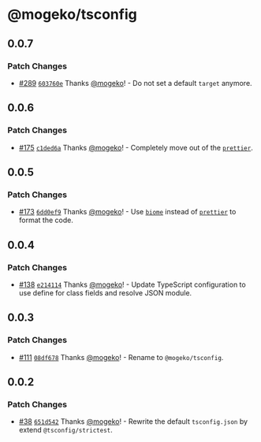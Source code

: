 # @mogeko/tsconfig

## 0.0.7

### Patch Changes

- [#289](https://github.com/mogeko/mogeko/pull/289) [`603760e`](https://github.com/mogeko/mogeko/commit/603760e6461537ae608acfb84154f463e7d57f95) Thanks [@mogeko](https://github.com/mogeko)! - Do not set a default `target` anymore.

## 0.0.6

### Patch Changes

- [#175](https://github.com/mogeko/mogeko/pull/175) [`c1ded6a`](https://github.com/mogeko/mogeko/commit/c1ded6a0a032b308c651699e7f9167a13eb8e90e) Thanks [@mogeko](https://github.com/mogeko)! - Completely move out of the [`prettier`](https://prettier.io).

## 0.0.5

### Patch Changes

- [#173](https://github.com/mogeko/mogeko/pull/173) [`6dd0ef9`](https://github.com/mogeko/mogeko/commit/6dd0ef90c26e9e7584f9d13d0752e4665d5eeda7) Thanks [@mogeko](https://github.com/mogeko)! - Use [`biome`](https://biomejs.dev) instead of [`prettier`](https://prettier.io) to format the code.

## 0.0.4

### Patch Changes

- [#138](https://github.com/mogeko/mogeko/pull/138) [`e214114`](https://github.com/mogeko/mogeko/commit/e214114f7b92d14c8897d3f7a39f0e8264b59c4f) Thanks [@mogeko](https://github.com/mogeko)! - Update TypeScript configuration to use define for class fields and resolve JSON module.

## 0.0.3

### Patch Changes

- [#111](https://github.com/mogeko/mogeko/pull/111) [`08df678`](https://github.com/mogeko/mogeko/commit/08df678b853e35780994d35045f4941343f5d460) Thanks [@mogeko](https://github.com/mogeko)! - Rename to `@mogeko/tsconfig`.

## 0.0.2

### Patch Changes

- [#38](https://github.com/mogeko/mogeko/pull/38) [`651d542`](https://github.com/mogeko/mogeko/commit/651d542bb58a175b9b16c3ccea54f5a69b39e30a) Thanks [@mogeko](https://github.com/mogeko)! - Rewrite the default `tsconfig.json` by extend `@tsconfig/strictest`.
